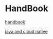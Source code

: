 # HandBook

[handbook](https://jimmysong.io/kubernetes-handbook/)

[java and cloud native](https://github.com/zq2599/blog_demos)